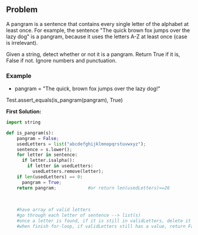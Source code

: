 ## Problem

A pangram is a sentence that contains every single letter of the alphabet at least once. For example, the sentence "The quick brown fox jumps over the lazy dog" is a pangram, because it uses the letters A-Z at least once (case is irrelevant).

Given a string, detect whether or not it is a pangram. Return True if it is, False if not. Ignore numbers and punctuation.

### Example

* pangram = "The quick, brown fox jumps over the lazy dog!"

Test.assert_equals(is_pangram(pangram), True)



**First Solution:**
```python
import string

def is_pangram(s):
    pangram = False;
    usedLetters = list("abcdefghijklmnopqrstuvwxyz");
    sentence = s.lower();
    for letter in sentence:
      if letter.isalpha():
        if letter in usedLetters:
          usedLetters.remove(letter);
    if len(usedLetters) == 0:
      pangram = True;
    return pangram;            #or return len(usedLetters)==26
    
    
    
    #have array of valid letters
    #go through each letter of sentence --> list(s)
    #once a letter is found, if it is still in validLetters, delete it
    #when finish for-loop, if validLetters still has a value, return False

```